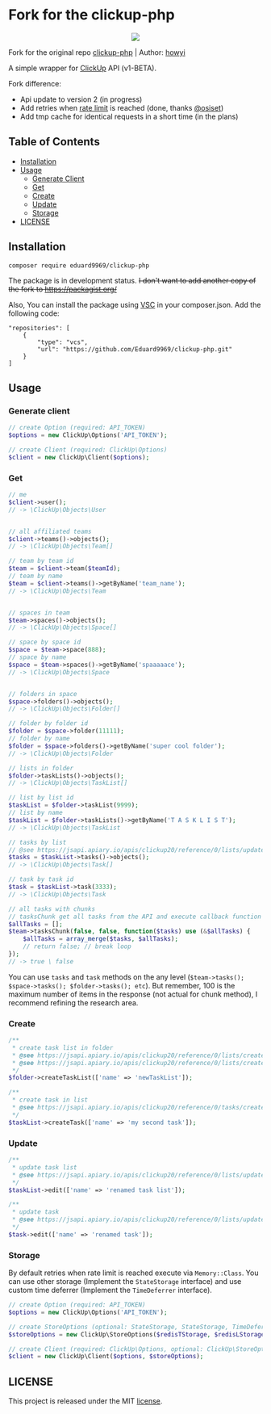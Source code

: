 # Fork for the clickup-php

<p align="center"><img src="https://clickup.com/landing/images/integrations/clickup-api-beta.png"></p>

Fork for the original repo [clickup-php](https://github.com/howyi/clickup-php) | Author: [howyi](https://github.com/howyi)

A simple wrapper for [ClickUp](https://clickup.com/api) API (v1-BETA).

Fork difference:
- Api update to version 2 (in progress)
- Add retries when [rate limit](https://jsapi.apiary.io/apis/clickup20/introduction/rate-limiting.html) is reached (done, thanks [@osiset](https://github.com/osiset/Basic-Shopify-API))
- Add tmp cache for identical requests in a short time (in the plans) 

## Table of Contents
* [Installation](#installation)
* [Usage](#usage)
    * [Generate Client](#generate-client)
    * [Get](#get)
    * [Create](#create)
    * [Update](#update)
    * [Storage](#storage)
* [LICENSE](#license)

## Installation
```
composer require eduard9969/clickup-php
```

The package is in development status. ~~I don't want to add another copy of the fork to https://packagist.org/~~

Also, You can install the package using [VSC](https://getcomposer.org/doc/05-repositories.md#vcs) in your composer.json.
Add the following code:
```composer
"repositories": [
    {
        "type": "vcs",
        "url": "https://github.com/Eduard9969/clickup-php.git"
    }
]
```

## Usage
 
### Generate client
```php
// create Option (required: API_TOKEN)
$options = new ClickUp\Options('API_TOKEN');

// create Client (required: ClickUp\Options)
$client = new ClickUp\Client($options);
```

### Get

```php
// me
$client->user();
// -> \ClickUp\Objects\User


// all affiliated teams
$client->teams()->objects();
// -> \ClickUp\Objects\Team[]

// team by team id
$team = $client->team($teamId);
// team by name
$team = $client->teams()->getByName('team_name');
// -> \ClickUp\Objects\Team


// spaces in team
$team->spaces()->objects();
// -> \ClickUp\Objects\Space[]

// space by space id
$space = $team->space(888);
// space by name
$space = $team->spaces()->getByName('spaaaaace');
// -> \ClickUp\Objects\Space


// folders in space
$space->folders()->objects();
// -> \ClickUp\Objects\Folder[]

// folder by folder id
$folder = $space->folder(11111);
// folder by name
$folder = $space->folders()->getByName('super cool folder');
// -> \ClickUp\Objects\Folder

// lists in folder
$folder->taskLists()->objects();
// -> \ClickUp\Objects\TaskList[]

// list by list id
$taskList = $folder->taskList(9999);
// list by name
$taskList = $folder->taskLists()->getByName('T A S K L I S T');
// -> \ClickUp\Objects\TaskList

// tasks by list
// @see https://jsapi.apiary.io/apis/clickup20/reference/0/lists/update-list.html
$tasks = $taskList->tasks()->objects();
// -> \ClickUp\Objects\Task[]

// task by task id
$task = $taskList->task(3333);
// -> \ClickUp\Objects\Task

// all tasks with chunks
// tasksChunk get all tasks from the API and execute callback function (arg: $tasks->objects())
$allTasks = [];
$team->tasksChunk(false, false, function($tasks) use (&$allTasks) {
    $allTasks = array_merge($tasks, $allTasks);
    // return false; // break loop 
});
// -> true \ false
```
You can use `tasks` and `task` methods on the any level (`$team->tasks(); $space->tasks(); $folder->tasks(); etc`). But remember, 100 is the maximum number of items in the response (not actual for chunk method), I recommend refining the research area.

### Create 
```php
/**
 * create task list in folder
 * @see https://jsapi.apiary.io/apis/clickup20/reference/0/lists/create-list.html
 * @see https://jsapi.apiary.io/apis/clickup20/reference/0/lists/create-folderless-list.html
 */
$folder->createTaskList(['name' => 'newTaskList']);

/**
 * create task in list
 * @see https://jsapi.apiary.io/apis/clickup20/reference/0/tasks/create-task.html
 */
$taskList->createTask(['name' => 'my second task']);
```

### Update
```php
/**
 * update task list
 * @see https://jsapi.apiary.io/apis/clickup20/reference/0/lists/update-list.html
 */
$taskList->edit(['name' => 'renamed task list']);

/**
 * update task
 * @see https://jsapi.apiary.io/apis/clickup20/reference/0/lists/update-list.html
 */
$task->edit(['name' => 'renamed task']);
```

### Storage
By default retries when rate limit is reached execute via `Memory::Class`. You can use other storage (Implement the `StateStorage` interface) and use custom time deferrer (Implement the `TimeDeferrer` interface).

```php
// create Option (required: API_TOKEN)
$options = new ClickUp\Options('API_TOKEN');

// create StoreOptions (optional: StateStorage, StateStorage, TimeDeferrer)
$storeOptions = new ClickUp\StoreOptions($redisTStorage, $redisLStorage, $timeDeferrer);

// create Client (required: ClickUp\Options, optional: ClickUp\StoreOptions)
$client = new ClickUp\Client($options, $storeOptions);
```

## LICENSE

This project is released under the MIT [license](https://github.com/Eduard9969/clickup-php/blob/master/LICENSE).
